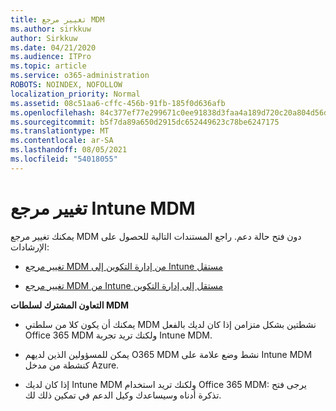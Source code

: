 ```yaml
---
title: تغيير مرجع MDM
ms.author: sirkkuw
author: Sirkkuw
ms.date: 04/21/2020
ms.audience: ITPro
ms.topic: article
ms.service: o365-administration
ROBOTS: NOINDEX, NOFOLLOW
localization_priority: Normal
ms.assetid: 08c51aa6-cffc-456b-91fb-185f0d636afb
ms.openlocfilehash: 84c377ef77e299671c0ee91838d3faa4a189d720c20a804d56d3323823b701c2
ms.sourcegitcommit: b5f7da89a650d2915dc652449623c78be6247175
ms.translationtype: MT
ms.contentlocale: ar-SA
ms.lasthandoff: 08/05/2021
ms.locfileid: "54018055"
---
```

# <a name="change-intune-mdm-authority"></a>تغيير مرجع Intune MDM

يمكنك تغيير مرجع MDM دون فتح حالة دعم. راجع المستندات التالية للحصول على الإرشادات:
  
- [تغيير مرجع MDM من إدارة التكوين إلى Intune مستقل](https://docs.microsoft.com/configmgr/mdm/deploy-use/migrate-change-mdm-authority)
    
- [تغيير مرجع MDM من Intune مستقل إلى إدارة التكوين](https://docs.microsoft.com/configmgr/mdm/deploy-use/change-mdm-authority)
    
 **التعاون المشترك لسلطات MDM**
  
- يمكنك أن يكون كلا من سلطتي MDM نشطتين بشكل متزامن إذا كان لديك بالفعل Office 365 MDM ولكنك تريد تجربة Intune MDM.
    
- يمكن للمسؤولين الذين لديهم O365 MDM نشط وضع علامة على Intune MDM كنشطة من مدخل Azure.
    
- إذا كان لديك Intune MDM ولكنك تريد استخدام Office 365 MDM: يرجى فتح تذكرة أدناه وسيساعدك وكيل الدعم في تمكين ذلك لك.
    

